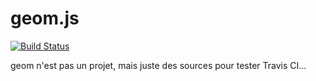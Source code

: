 geom.js
=======

[![Build Status](https://secure.travis-ci.org/gcanu/geom.js.png)](http://travis-ci.org/gcanu/geom.js)

geom n'est pas un projet, mais juste des sources pour tester Travis CI...